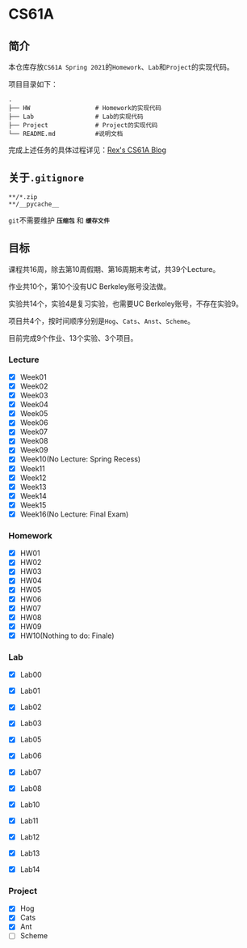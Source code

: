 # CS61A

## 简介

本仓库存放`CS61A Spring 2021`的`Homework`、`Lab`和`Project`的实现代码。

项目目录如下：

```shell
.
├── HW					# Homework的实现代码
├── Lab					# Lab的实现代码
├── Project				# Project的实现代码
└── README.md	        #说明文档
```

完成上述任务的具体过程详见：[Rex's CS61A Blog](https://maxwell2020152049.github.io/categories/cs61a/)

## 关于`.gitignore`

```
**/*.zip
**/__pycache__
```

`git`不需要维护 **`压缩包`** 和 **`缓存文件`**

## 目标

课程共16周，除去第10周假期、第16周期末考试，共39个Lecture。

作业共10个，第10个没有UC Berkeley账号没法做。

实验共14个，实验4是复习实验，也需要UC Berkeley账号，不存在实验9。

项目共4个，按时间顺序分别是`Hog`、`Cats`、`Anst`、`Scheme`。

目前完成9个作业、13个实验、3个项目。

### Lecture

- [X] Week01
- [X] Week02
- [X] Week03
- [X] Week04
- [X] Week05
- [X] Week06
- [X] Week07
- [X] Week08
- [X] Week09
- [X] Week10(No Lecture: Spring Recess)
- [X] Week11
- [X] Week12
- [X] Week13
- [X] Week14
- [X] Week15
- [X] Week16(No Lecture: Final Exam)

### Homework

- [X] HW01
- [X] HW02
- [X] HW03
- [X] HW04
- [X] HW05
- [X] HW06
- [X] HW07
- [X] HW08
- [X] HW09
- [X] HW10(Nothing to do: Finale)

### Lab
- [X] Lab00
- [X] Lab01
- [X] Lab02
- [X] Lab03
- [X] Lab05
- [X] Lab06
- [X] Lab07
- [X] Lab08
- [X] Lab10
- [X] Lab11
- [X] Lab12
- [X] Lab13
- [X] Lab14


### Project
- [X] Hog
- [X] Cats
- [X] Ant
- [ ] Scheme
